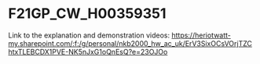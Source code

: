 # F21GP_CW_H00359351
Link to the explanation and demonstration videos: https://heriotwatt-my.sharepoint.com/:f:/g/personal/nkb2000_hw_ac_uk/ErV3SixOCsVOrjTZChtxTLEBCDX1PVE-NK5nJxG1oQnEsQ?e=23OJOo
